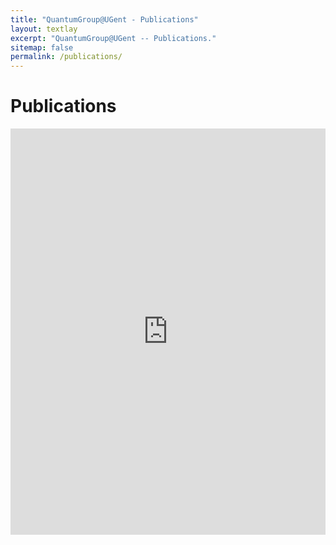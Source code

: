```yaml
---
title: "QuantumGroup@UGent - Publications"
layout: textlay
excerpt: "QuantumGroup@UGent -- Publications."
sitemap: false
permalink: /publications/
---
```



# Publications

<iframe
    allowtransparency="true"
    frameborder="0"
    style="width:100%;min-height:650px;"
    src="https://biblio.ugent.be/publication?limit=10&amp;q=author+exact+3BD5ED34-F0EE-11E1-A9DE-61C894A0A6B4+or+author+exact+F9521A46-F0ED-11E1-A9DE-61C894A0A6B4+or+author+exact+1197B43A-F0EE-11E1-A9DE-61C894A0A6B4&amp;sort=year.desc&amp;sort=datecreated.desc&amp;style=vancouver&amp;embed=1">
</iframe>
